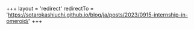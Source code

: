 +++
layout = 'redirect'
redirectTo = 'https://sotarokashiuchi.github.io/blog/ja/posts/2023/0915-internship-in-omeroid/'
+++
